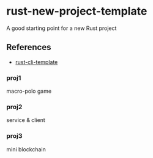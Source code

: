 # rust-new-project-template
A good starting point for a new Rust project

## References

* [rust-cli-template](https://github.com/kbknapp/rust-cli-template)

### proj1
macro-polo game

### proj2
service & client <br>

### proj3
mini blockchain <br>
